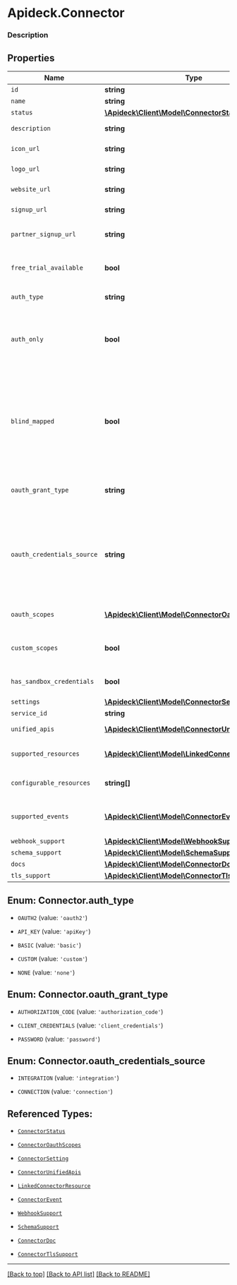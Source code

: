 # Apideck.Connector

### Description

## Properties
Name | Type | Description | Notes
------------ | ------------- | ------------- | -------------
`id` | **string** | ID of the connector. | [optional] 
`name` | **string** | Name of the connector. | [optional] 
`status` | [**\Apideck\Client\Model\ConnectorStatus**](ConnectorStatus.md) |  | [optional] 
`description` | **string** | A description of the object. | [optional] 
`icon_url` | **string** | Link to a small square icon for the connector. | [optional] 
`logo_url` | **string** | Link to the full logo for the connector. | [optional] 
`website_url` | **string** | Link to the connector's website. | [optional] 
`signup_url` | **string** | Link to the connector's signup page. | [optional] 
`partner_signup_url` | **string** | Link to the connector's partner program signup page. | [optional] 
`free_trial_available` | **bool** | Set to &#x60;true&#x60; when the connector offers a free trial. Use &#x60;signup_url&#x60; to sign up for a free trial | [optional] 
`auth_type` | **string** | Type of authorization used by the connector | [optional] 
`auth_only` | **bool** | Indicates whether a connector only supports authentication. In this case the connector is not mapped to a Unified API, but can be used with the Proxy API | [optional] 
`blind_mapped` | **bool** | Set to &#x60;true&#x60; when connector was implemented from downstream docs only and without API access. This state indicates that integration will require Apideck support, and access to downstream API to validate mapping quality. | [optional] 
`oauth_grant_type` | **string** | OAuth grant type used by the connector. More info: https://oauth.net/2/grant-types | [optional] 
`oauth_credentials_source` | **string** | Location of the OAuth client credentials. For most connectors the OAuth client credentials are stored on integration and managed by the application owner. For others they are stored on connection and managed by the consumer in Vault. | [optional] 
`oauth_scopes` | [**\Apideck\Client\Model\ConnectorOauthScopes[]**](ConnectorOauthScopes.md) | List of OAuth Scopes available for this connector. | [optional] 
`custom_scopes` | **bool** | Set to &#x60;true&#x60; when connector allows the definition of custom scopes. | [optional] 
`has_sandbox_credentials` | **bool** | Indicates whether Apideck Sandbox OAuth credentials are available. | [optional] 
`settings` | [**\Apideck\Client\Model\ConnectorSetting[]**](ConnectorSetting.md) |  | [optional] 
`service_id` | **string** | Service provider identifier | [optional] 
`unified_apis` | [**\Apideck\Client\Model\ConnectorUnifiedApis[]**](ConnectorUnifiedApis.md) | List of Unified APIs that feature this connector. | [optional] 
`supported_resources` | [**\Apideck\Client\Model\LinkedConnectorResource[]**](LinkedConnectorResource.md) | List of resources that are supported on the connector. | [optional] 
`configurable_resources` | **string[]** | List of resources that have settings that can be configured. | [optional] 
`supported_events` | [**\Apideck\Client\Model\ConnectorEvent[]**](ConnectorEvent.md) | List of events that are supported on the connector across all Unified APIs. | [optional] 
`webhook_support` | [**\Apideck\Client\Model\WebhookSupport**](WebhookSupport.md) |  | [optional] 
`schema_support` | [**\Apideck\Client\Model\SchemaSupport**](SchemaSupport.md) |  | [optional] 
`docs` | [**\Apideck\Client\Model\ConnectorDoc[]**](ConnectorDoc.md) |  | [optional] 
`tls_support` | [**\Apideck\Client\Model\ConnectorTlsSupport**](ConnectorTlsSupport.md) |  | [optional] 





<a name="AUTH_TYPE"></a>
## Enum: Connector.auth_type


* `OAUTH2` (value: `'oauth2'`)

* `API_KEY` (value: `'apiKey'`)

* `BASIC` (value: `'basic'`)

* `CUSTOM` (value: `'custom'`)

* `NONE` (value: `'none'`)




<a name="OAUTH_GRANT_TYPE"></a>
## Enum: Connector.oauth_grant_type


* `AUTHORIZATION_CODE` (value: `'authorization_code'`)

* `CLIENT_CREDENTIALS` (value: `'client_credentials'`)

* `PASSWORD` (value: `'password'`)




<a name="OAUTH_CREDENTIALS_SOURCE"></a>
## Enum: Connector.oauth_credentials_source


* `INTEGRATION` (value: `'integration'`)

* `CONNECTION` (value: `'connection'`)




## Referenced Types:


* [`ConnectorStatus`](ConnectorStatus.md)












* [`ConnectorOauthScopes`](ConnectorOauthScopes.md)


* [`ConnectorSetting`](ConnectorSetting.md)

* [`ConnectorUnifiedApis`](ConnectorUnifiedApis.md)
* [`LinkedConnectorResource`](LinkedConnectorResource.md)

* [`ConnectorEvent`](ConnectorEvent.md)
* [`WebhookSupport`](WebhookSupport.md)
* [`SchemaSupport`](SchemaSupport.md)
* [`ConnectorDoc`](ConnectorDoc.md)
* [`ConnectorTlsSupport`](ConnectorTlsSupport.md)

---

[[Back to top]](#) [[Back to API list]](../../../../README.md#documentation-for-api-endpoints) [[Back to README]](../../../../README.md)


